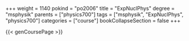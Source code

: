 +++
weight = 1140
pokind = "po2006"
title = "ExpNuclPhys"
degree = "msphysik"
parents = ["physics700"]
tags = ["msphysik", "ExpNuclPhys", "physics700"]
categories = ["course"]
bookCollapseSection = false
+++

{{< genCoursePage >}}
